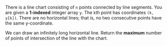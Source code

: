 There is a line chart consisting of `n` points connected by line segments. You are given a **1-indexed** integer array `y`. The `k`th point has coordinates `(k, y[k])`. There are no horizontal lines; that is, no two consecutive points have the same y-coordinate.

We can draw an infinitely long horizontal line. Return the **maximum** number of points of intersection of the line with the chart.